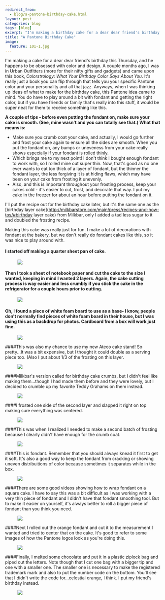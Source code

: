 ---redirect_from:   - blog/a-pantone-birthday-cake.html
layout: post
categories: blog
tags: [blog]
excerpt: "I'm making a birthday cake for a dear dear friend's birthday this Thursday, and he happens to be obsessed with color and design.  A couple months ago, I was in Urban Outfitters (more for their nifty gifts and gadgets) and came upon this book, Colorstrology: What Your Birthday Color Says About You. "
title: "A Pantone Birthday Cake"
image:
  feature: 101-1.jpg
---

I'm making a cake for a dear dear friend's birthday this Thursday, and he happens to be obsessed with color and design.  A couple months ago, I was in Urban Outfitters (more for their nifty gifts and gadgets) and came upon this book, *Colorstrology: What Your Birthday Color Says About You*.  It's really just a book you can flip through that tells you your specific Pantone color and your personality and all that jazz. Anyways, when I was thinking up ideas of what to make for the birthday cake, this Pantone idea came to mind.  You do have to play around a bit with fondant and getting the right color, but if you have friends or family that's really into this stuff, it would be super neat for them to receive something like this.

**A couple of tips - before even putting the fondant on, make sure your cake is smooth.  (See, mine wasn't and you can totally see that.)  What that means is:** 

- Make sure you crumb coat your cake, and actually, I would go further and frost your cake again to ensure all the sides are smooth.  When you put the fondant on, any bumps or uneveness from your cake really shows especially if your fondant is rolled thinly.  
- Which brings me to my next point!  I don't think I bought enough fondant to work with, so I rolled mine out super thin.  Now, that's good as no one ever wants to eat too thick of a layer of fondant, but the thinner the fondant layer, the less forgiving it is at hiding flaws, which may have been on your cake from frosting it unevenly.
- Also, and this is important throughout your frosting process, keep your cakes cold - it's easier to cut, frost, and decorate that way.  I put my cake in the freezer for about an hour before putting the fondant on it.

I'll put the recipe out for the birthday cake later, but it's the same one as the [birthday layer cake](http://milkbarstore.com/main/press/recipes-and-how-tos/#birthday layer cake) from Milkbar, only I added a tad less sugar to it and doubled the frosting recipe.

Making this cake was really just for fun.  I make a lot of decorations with fondant at the bakery, but we don't really do fondant cakes like this, so it was nice to play around with.



#### I started off making a quarter sheet pan of cake.
<figure> <img src='/images/101-2.jpg'> </figure>

#### Then I took a sheet of notebook paper and cut the cake to the size I wanted, keeping in mind I wanted 2 layers.  Again, the cake cutting process is way easier and less crumbly if you stick the cake in the refrigerator for a couple hours prior to cutting.
<figure> <img src='/images/101-3.jpg'> </figure>

#### Oh, I found a piece of white foam board to use as a base-  I know, people don't normally find pieces of white foam board in their house, but I was using this as a backdrop for photos.  Cardboard from a box will work just fine. 
<figure> <img src='/images/101-4.jpg'> </figure>

####This was also my chance to use my new Ateco cake stand!  So pretty...It was a bit expensive, but I thought it could double as a serving piece too.  (Also I put about 1/3 of the frosting on this layer.

<figure> <img src='/images/101-5.jpg'> </figure>

####Milkbar's version called for birthday cake crumbs, but I didn't feel like making them...though I had made them before and they were lovely, but I decided to crumble up my favorite Teddy Grahams on them instead.
<figure> <img src='/images/101-6.jpg'> </figure>

####I frosted one side of the second layer and slapped it right on top making sure everything was centered.

<figure> <img src='/images/101-7.jpg'> </figure>


####This was when I realized I needed to make a second batch of frosting because I clearly didn't have enough for the crumb coat.  
<figure> <img src='/images/101-8.jpg'> </figure>

####This is fondant.  Remember that you should always knead it first to get it soft.  It's also a good way to keep the fondant from cracking or showing uneven distribuitions of color because sometimes it separates while in the box.
<figure> <img src='/images/101-9.jpg'> </figure>

####There are some good videos showing how to wrap fondant on a square cake.  I have to say this was a bit difficult as I was working with a very thin piece of fondant and I didn't have that fondant smoothing tool.  But to make it easier on yourself, it's always better to roll a bigger piece of fondant than you think you need.
<figure> <img src='/images/101-10.jpg'> </figure>

####Next I rolled out the orange fondant and cut it to the measurement I wanted and tried to center that on the cake.  It's good to refer to some images of how the Pantone logos look as you're doing this.
<figure> <img src='/images/101-11.jpg'> </figure>

####Finally, I melted some chocolate and put it in a plastic ziplock bag and piped out the letters.  Note though that I cut one bag with a bigger tip and one with a smaller one.  The smaller one is necessary to make the registered trademark mark and also to put the number code on the bottom.  You'll see that I didn't write the code for...celestial orange, I think.  I put my friend's birthday instead.
<figure> <img src='/images/101-12.jpg'> </figure>